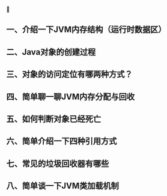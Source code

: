 :rocket:

## 一、介绍一下JVM内存结构（运行时数据区）



## 二、Java对象的创建过程



## 三、对象的访问定位有哪两种方式？

## 四、简单聊一聊JVM内存分配与回收



## 五、如何判断对象已经死亡



## 六、简单介绍一下四种引用方式



## 七、常见的垃圾回收器有哪些



## 八、简单谈一下JVM类加载机制

